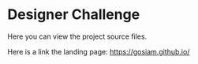 # Designer Challenge

Here you can view the project source files.

Here is a link the landing page: 
https://gosiam.github.io/
